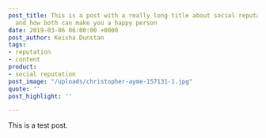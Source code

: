 ```yaml
---
post_title: This is a post with a really long title about social reputation and dogs
  and how both can make you a happy person
date: 2019-03-06 06:00:00 +0000
post_author: Keisha Dunstan
tags:
- reputation
- content
product:
- social reputation
post_image: "/uploads/christopher-ayme-157131-1.jpg"
quote: ''
post_highlight: ''

---
```

This is a test post.